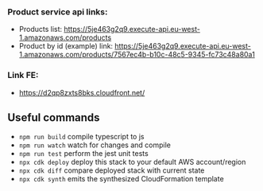 ### Product service api links:
- Products list: https://5je463g2q9.execute-api.eu-west-1.amazonaws.com/products
- Product by id (example) link: https://5je463g2q9.execute-api.eu-west-1.amazonaws.com/products/7567ec4b-b10c-48c5-9345-fc73c48a80a1


### Link FE:
- https://d2qp8zxts8bks.cloudfront.net/

## Useful commands

* `npm run build`   compile typescript to js
* `npm run watch`   watch for changes and compile
* `npm run test`    perform the jest unit tests
* `npx cdk deploy`  deploy this stack to your default AWS account/region
* `npx cdk diff`    compare deployed stack with current state
* `npx cdk synth`   emits the synthesized CloudFormation template
